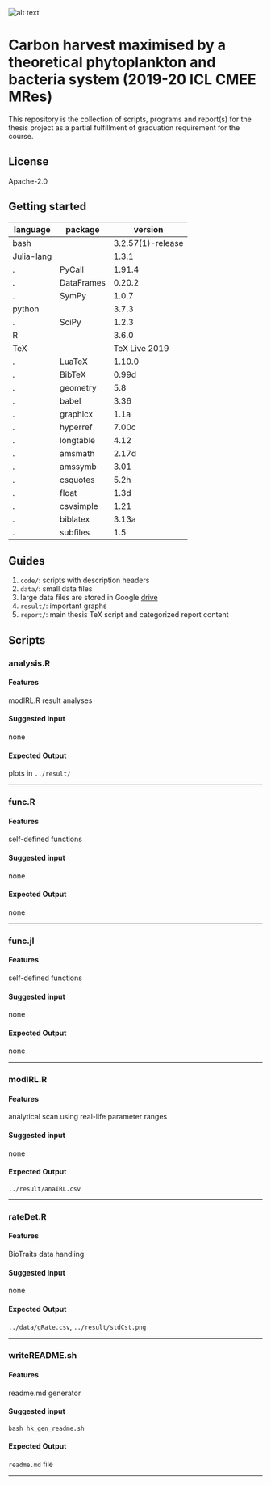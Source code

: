 ![alt text](http://www.imperial.ac.uk/ImageCropToolT4/imageTool/uploaded-images/Blue-on-white--tojpeg_1495792235526_x1.jpg)

# Carbon harvest maximised by a theoretical phytoplankton and bacteria system (2019-20 ICL CMEE MRes)

This repository is the collection of scripts, programs and report(s) for the thesis project as a partial fulfillment of graduation requirement for the course.

## License

Apache-2.0

##  Getting started

language | package | version
--- | --- | ---
bash | | 3.2.57(1)-release
Julia-lang | | 1.3.1
. | PyCall | 1.91.4
. | DataFrames | 0.20.2
. | SymPy | 1.0.7
python | | 3.7.3
. | SciPy | 1.2.3
R | | 3.6.0
TeX | | TeX Live 2019
. | LuaTeX | 1.10.0
. | BibTeX | 0.99d
. | geometry | 5.8
. | babel | 3.36
. | graphicx | 1.1a
. | hyperref | 7.00c
. | longtable | 4.12
. | amsmath | 2.17d
. | amssymb | 3.01
. | csquotes | 5.2h
. | float | 1.3d
. | csvsimple | 1.21
. | biblatex | 3.13a
. | subfiles | 1.5

## Guides

1. `code/`: scripts with description headers
2. `data/`: small data files
3. large data files are stored in Google [drive](https://drive.google.com/drive/folders/1tp2miPXis7bn-km1THC3ZaRHSRXQGCi5?usp=sharing)
4. `result/`: important graphs
5. `report/`: main thesis TeX script and categorized report content

## Scripts


### analysis.R

#### Features

modIRL.R result analyses

#### Suggested input

none

#### Expected Output

plots in `../result/`

*****

### func.R

#### Features

self-defined functions

#### Suggested input

none

#### Expected Output

none

*****

### func.jl

#### Features

self-defined functions

#### Suggested input

none

#### Expected Output

none

*****

### modIRL.R

#### Features

analytical scan using real-life parameter ranges

#### Suggested input

none

#### Expected Output

`../result/anaIRL.csv`

*****

### rateDet.R

#### Features

BioTraits data handling

#### Suggested input

none

#### Expected Output

`../data/gRate.csv`, `../result/stdCst.png`

*****

### writeREADME.sh

#### Features

readme.md generator

#### Suggested input

```bash hk_gen_readme.sh```

#### Expected Output

`readme.md` file

*****
